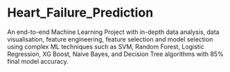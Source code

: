 # Heart_Failure_Prediction
An end-to-end Machine Learning Project with in-depth data analysis, data visualisation, feature engineering, feature selection and model selection using complex ML techniques such as SVM, Random Forest, Logistic Regression, XG Boost, Naive Bayes, and Decision Tree algorithms with 85% final model accuracy. 
